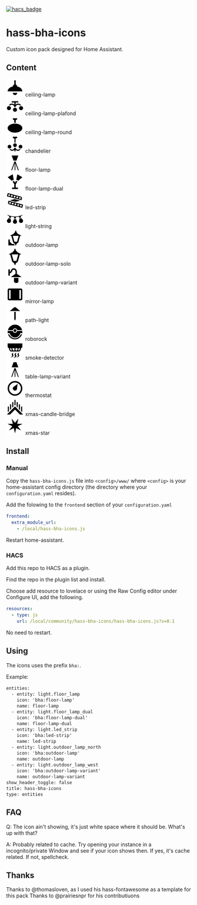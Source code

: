 [![hacs_badge](https://img.shields.io/badge/HACS-Custom-orange.svg)](https://github.com/custom-components/hacs)

# hass-bha-icons

Custom icon pack designed for Home Assistant.

## Content

![Preview](./svg/ceiling-lamp.svg) ceiling-lamp<br />
![Preview](./svg/ceiling-lamp-plafond.svg) ceiling-lamp-plafond<br />
![Preview](./svg/ceiling-lamp-round.svg) ceiling-lamp-round<br />
![Preview](./svg/chandelier.svg) chandelier<br />
![Preview](./svg/floor-lamp.svg) floor-lamp<br />
![Preview](./svg/floor-lamp-dual.svg) floor-lamp-dual<br />
![Preview](./svg/led-strip.svg) led-strip<br />
![Preview](./svg/light-string.svg) light-string<br />
![Preview](./svg/outdoor-lamp.svg) outdoor-lamp<br />
![Preview](./svg/outdoor-lamp-solo.svg) outdoor-lamp-solo<br />
![Preview](./svg/outdoor-lamp-variant.svg) outdoor-lamp-variant<br />
![Preview](./svg/mirror-lamp.svg) mirror-lamp<br />
![Preview](./svg/path-light.svg) path-light<br />
![Preview](./svg/roborock.svg) roborock<br />
![Preview](./svg/smoke-detector.svg) smoke-detector<br />
![Preview](./svg/table-lamp-variant.svg) table-lamp-variant<br />
![Preview](./svg/thermostat.svg) thermostat<br />
![Preview](./svg/xmas-candle-bridge.svg) xmas-candle-bridge<br />
![Preview](./svg/xmas-star.svg) xmas-star<br />


## Install

### Manual
Copy the `hass-bha-icons.js` file into `<config>/www/` where `<config>` is your home-assistant config directory (the directory where your `configuration.yaml` resides).

Add the folowing to the `frontend` section of your `configuration.yaml`

```yaml
frontend:
  extra_module_url:
    - /local/hass-bha-icons.js
```

Restart home-assistant.

### HACS
Add this repo to HACS as a plugin.

Find the repo in the plugin list and install.

Choose add resource to lovelace or using the Raw Config editor under Configure UI, add the following.

```yaml
resources:
  - type: js
    url: /local/community/hass-bha-icons/hass-bha-icons.js?v=0.1
```

No need to restart.

## Using

The icons uses the prefix `bha:`.

Example:

```
entities:
  - entity: light.floor_lamp
    icon: 'bha:floor-lamp'
    name: floor-lamp
  - entity: light.floor_lamp_dual
    icon: 'bha:floor-lamp-dual'
    name: floor-lamp-dual
  - entity: light.led_strip
    icon: 'bha:led-strip'
    name: led-strip
  - entity: light.outdoor_lamp_north
    icon: 'bha:outdoor-lamp'
    name: outdoor-lamp
  - entity: light.outdoor_lamp_west
    icon: 'bha:outdoor-lamp-variant'
    name: outdoor-lamp-variant
show_header_toggle: false
title: hass-bha-icons
type: entities
```

## FAQ

Q: The icon ain't showing, it's just white space where it should be. What's up with that?

A: Probably related to cache. Try opening your instance in a incognito/private Window and see if your icon shows then. If yes, it's cache related. If not, spellcheck.

## Thanks

Thanks to @thomasloven, as I used his hass-fontawesome as a template for this pack
Thanks to @prairiesnpr for his contributiuons
